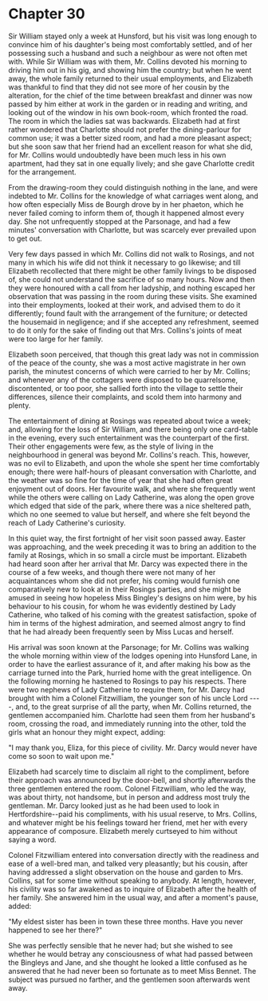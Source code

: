 Chapter 30
=============

Sir William stayed only a week at Hunsford, but his visit was long
enough to convince him of his daughter's being most comfortably settled,
and of her possessing such a husband and such a neighbour as were not
often met with. While Sir William was with them, Mr. Collins devoted his
morning to driving him out in his gig, and showing him the country; but
when he went away, the whole family returned to their usual employments,
and Elizabeth was thankful to find that they did not see more of her
cousin by the alteration, for the chief of the time between breakfast
and dinner was now passed by him either at work in the garden or in
reading and writing, and looking out of the window in his own book-room,
which fronted the road. The room in which the ladies sat was backwards.
Elizabeth had at first rather wondered that Charlotte should not prefer
the dining-parlour for common use; it was a better sized room, and had a
more pleasant aspect; but she soon saw that her friend had an excellent
reason for what she did, for Mr. Collins would undoubtedly have been
much less in his own apartment, had they sat in one equally lively; and
she gave Charlotte credit for the arrangement.

From the drawing-room they could distinguish nothing in the lane, and
were indebted to Mr. Collins for the knowledge of what carriages went
along, and how often especially Miss de Bourgh drove by in her phaeton,
which he never failed coming to inform them of, though it happened
almost every day. She not unfrequently stopped at the Parsonage, and
had a few minutes' conversation with Charlotte, but was scarcely ever
prevailed upon to get out.

Very few days passed in which Mr. Collins did not walk to Rosings, and
not many in which his wife did not think it necessary to go likewise;
and till Elizabeth recollected that there might be other family livings
to be disposed of, she could not understand the sacrifice of so many
hours. Now and then they were honoured with a call from her ladyship,
and nothing escaped her observation that was passing in the room during
these visits. She examined into their employments, looked at their work,
and advised them to do it differently; found fault with the arrangement
of the furniture; or detected the housemaid in negligence; and if she
accepted any refreshment, seemed to do it only for the sake of finding
out that Mrs. Collins's joints of meat were too large for her family.

Elizabeth soon perceived, that though this great lady was not in
commission of the peace of the county, she was a most active magistrate
in her own parish, the minutest concerns of which were carried to her
by Mr. Collins; and whenever any of the cottagers were disposed to
be quarrelsome, discontented, or too poor, she sallied forth into the
village to settle their differences, silence their complaints, and scold
them into harmony and plenty.

The entertainment of dining at Rosings was repeated about twice a week;
and, allowing for the loss of Sir William, and there being only one
card-table in the evening, every such entertainment was the counterpart
of the first. Their other engagements were few, as the style of living
in the neighbourhood in general was beyond Mr. Collins's reach. This,
however, was no evil to Elizabeth, and upon the whole she spent her time
comfortably enough; there were half-hours of pleasant conversation with
Charlotte, and the weather was so fine for the time of year that she had
often great enjoyment out of doors. Her favourite walk, and where she
frequently went while the others were calling on Lady Catherine, was
along the open grove which edged that side of the park, where there was
a nice sheltered path, which no one seemed to value but herself, and
where she felt beyond the reach of Lady Catherine's curiosity.

In this quiet way, the first fortnight of her visit soon passed away.
Easter was approaching, and the week preceding it was to bring an
addition to the family at Rosings, which in so small a circle must be
important. Elizabeth had heard soon after her arrival that Mr. Darcy was
expected there in the course of a few weeks, and though there were not
many of her acquaintances whom she did not prefer, his coming would
furnish one comparatively new to look at in their Rosings parties, and
she might be amused in seeing how hopeless Miss Bingley's designs on him
were, by his behaviour to his cousin, for whom he was evidently
destined by Lady Catherine, who talked of his coming with the greatest
satisfaction, spoke of him in terms of the highest admiration, and
seemed almost angry to find that he had already been frequently seen by
Miss Lucas and herself.

His arrival was soon known at the Parsonage; for Mr. Collins was walking
the whole morning within view of the lodges opening into Hunsford Lane,
in order to have the earliest assurance of it, and after making his
bow as the carriage turned into the Park, hurried home with the great
intelligence. On the following morning he hastened to Rosings to pay his
respects. There were two nephews of Lady Catherine to require them, for
Mr. Darcy had brought with him a Colonel Fitzwilliam, the younger son of
his uncle Lord ----, and, to the great surprise of all the party, when
Mr. Collins returned, the gentlemen accompanied him. Charlotte had seen
them from her husband's room, crossing the road, and immediately running
into the other, told the girls what an honour they might expect, adding:

"I may thank you, Eliza, for this piece of civility. Mr. Darcy would
never have come so soon to wait upon me."

Elizabeth had scarcely time to disclaim all right to the compliment,
before their approach was announced by the door-bell, and shortly
afterwards the three gentlemen entered the room. Colonel Fitzwilliam,
who led the way, was about thirty, not handsome, but in person and
address most truly the gentleman. Mr. Darcy looked just as he had been
used to look in Hertfordshire--paid his compliments, with his usual
reserve, to Mrs. Collins, and whatever might be his feelings toward her
friend, met her with every appearance of composure. Elizabeth merely
curtseyed to him without saying a word.

Colonel Fitzwilliam entered into conversation directly with the
readiness and ease of a well-bred man, and talked very pleasantly; but
his cousin, after having addressed a slight observation on the house and
garden to Mrs. Collins, sat for some time without speaking to anybody.
At length, however, his civility was so far awakened as to inquire of
Elizabeth after the health of her family. She answered him in the usual
way, and after a moment's pause, added:

"My eldest sister has been in town these three months. Have you never
happened to see her there?"

She was perfectly sensible that he never had; but she wished to see
whether he would betray any consciousness of what had passed between
the Bingleys and Jane, and she thought he looked a little confused as he
answered that he had never been so fortunate as to meet Miss Bennet. The
subject was pursued no farther, and the gentlemen soon afterwards went
away.
